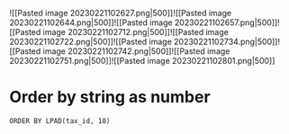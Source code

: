 ![[Pasted image 20230221102627.png|500]]![[Pasted image 20230221102644.png|500]]![[Pasted image 20230221102657.png|500]]![[Pasted image 20230221102712.png|500]]![[Pasted image 20230221102722.png|500]]![[Pasted image 20230221102734.png|500]]![[Pasted image 20230221102742.png|500]]![[Pasted image 20230221102751.png|500]]![[Pasted image 20230221102801.png|500]]


# Order by string as number

`ORDER BY LPAD(tax_id, 10)`